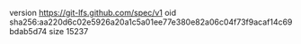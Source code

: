 version https://git-lfs.github.com/spec/v1
oid sha256:aa220d6c02e5926a20a1c5a01ee77e380e82a06c04f73f9acaf14c69bdab5d74
size 15237
